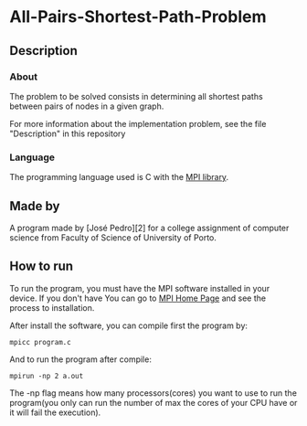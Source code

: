 # All-Pairs-Shortest-Path-Problem

## Description

### About

The problem to be solved consists in determining all shortest paths between pairs of nodes in a given graph.

For more information about the implementation problem, see the file "Description" in this repository

### Language

The programming language used is C with the [MPI library][1].

[1]: http://condor.cc.ku.edu/~grobe/docs/intro-MPI-C.shtml

## Made by

A program made by [José Pedro][2] for a college assignment of computer science from Faculty of Science of University of Porto.

<!-- [2]: Biographie link about the author --->

## How to run

To run the program, you must have the MPI software installed in your device. If you don't have You can go to [MPI Home Page][3] and see the process to installation.

After install the software, you can compile first the program by:

```shell
mpicc program.c
```

And to run the program after compile:

```shell
mpirun -np 2 a.out
```

The -np flag means how many processors(cores) you want to use to run the program(you only can run the number of max the cores of your CPU have or it will fail the execution).

[3]: https://mpitutorial.com/tutorials/
